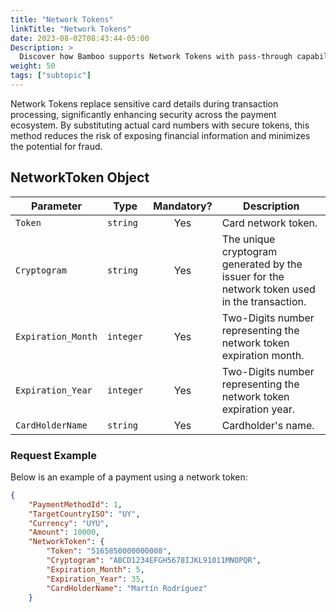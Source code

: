 ```yaml
---
title: "Network Tokens"
linkTitle: "Network Tokens"
date: 2023-08-02T08:43:44-05:00
Description: >
  Discover how Bamboo supports Network Tokens with pass-through capabilities to enhance digital payment security and reduce fraud by replacing sensitive card data with secure tokens.
weight: 50
tags: ["subtopic"]
---
```


Network Tokens replace sensitive card details during transaction processing, significantly enhancing security across the payment ecosystem. By substituting actual card numbers with secure tokens, this method reduces the risk of exposing financial information and minimizes the potential for fraud.


## NetworkToken Object

| Parameter | Type | Mandatory? | Description |
|-----------|------|:----------:|-------------|
| `Token` | `string` | Yes | Card network token. |
| `Cryptogram` | `string` | Yes | The unique cryptogram generated by the issuer for the network token used in the transaction. |
| `Expiration_Month` | `integer` | Yes | Two-Digits number representing the network token expiration month. |
| `Expiration_Year` | `integer` | Yes | Two-Digits number representing the network token expiration year.  |
| `CardHolderName` | `string` | Yes | Cardholder's name. |

### Request Example
Below is an example of a payment using a network token:
```json
{
    "PaymentMethodId": 1,
    "TargetCountryISO": "UY",
    "Currency": "UYU",
    "Amount": 10000,
    "NetworkToken": {
        "Token": "5165850000000008",
        "Cryptogram": "ABCD1234EFGH5678IJKL91011MNOPQR",
        "Expiration_Month": 5,
        "Expiration_Year": 35,
        "CardHolderName": "Martín Rodríguez"
    }
```
